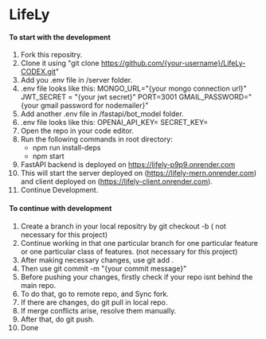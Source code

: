 ﻿# LifeLy
 #### To start with the development
 1. Fork this repositry.
 2. Clone it using "git clone https://github.com/{your-username}/LifeLy-CODEX.git"
 3. Add you .env file in /server folder.
 4. .env file looks like this:
      MONGO_URL="{your mongo connection url}"
      JWT_SECRET = "{your jwt secret}"
      PORT=3001
      GMAIL_PASSWORD="{your gmail password for nodemailer}"
 5. Add another .env file in /fastapi/bot_model folder.
 6. .env file looks like this:
      OPENAI_API_KEY=<your-openai-key>
      SECRET_KEY=<any-32-length-string>
 6. Open the repo in your code editor.
 7. Run the following commands in root directory:
      - npm run install-deps
      - npm start
 8. FastAPI backend is deployed on https://lifely-p9p9.onrender.com
 9. This will start the server deployed on (https://lifely-mern.onrender.com) and client deployed on (https://lifely-client.onrender.com).
 10. Continue Development.


#### To continue with development
1. Create a branch in your local repositry by git checkout -b <branch-name> ( not necessary for this project)
2. Continue working in that one particular branch for one particular feature or one particular class of features. (not necessary for this project)
3. After making necessary changes, use git add .
4. Then use git commit -m "{your commit message}"
5. Before pushing your changes, firstly check if your repo isnt behind the main repo.
6. To do that, go to remote repo, and Sync fork.
7. If there are changes, do git pull in local repo.
8. If merge conflicts arise, resolve them manually.
9. After that, do git push.
10. Done
